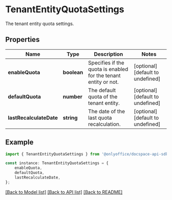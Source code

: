 # TenantEntityQuotaSettings

The tenant entity quota settings.

## Properties

Name | Type | Description | Notes
------------ | ------------- | ------------- | -------------
**enableQuota** | **boolean** | Specifies if the quota is enabled for the tenant entity or not. | [optional] [default to undefined]
**defaultQuota** | **number** | The default quota of the tenant entity. | [optional] [default to undefined]
**lastRecalculateDate** | **string** | The date of the last quota recalculation. | [optional] [default to undefined]

## Example

```typescript
import { TenantEntityQuotaSettings } from '@onlyoffice/docspace-api-sdk';

const instance: TenantEntityQuotaSettings = {
    enableQuota,
    defaultQuota,
    lastRecalculateDate,
};
```

[[Back to Model list]](../README.md#documentation-for-models) [[Back to API list]](../README.md#documentation-for-api-endpoints) [[Back to README]](../README.md)
